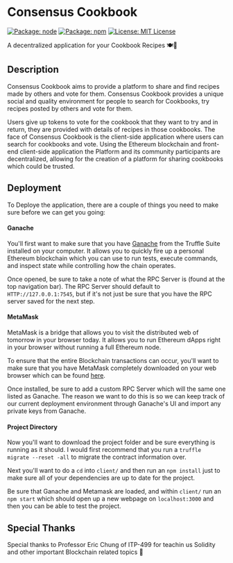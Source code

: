 # Consensus Cookbook

[![Package: node](https://img.shields.io/node/v/:packageName.svg)](https://nodejs.org)
[![Package: npm](https://img.shields.io/npm/v/npm.svg)](https://www.npmjs.com/)
[![License: MIT License](https://img.shields.io/github/license/mashape/apistatus.svg)](https://opensource.org/licenses/MIT)


A decentralized application for your Cookbook Recipes 🍽🍳 

## Description 
Consensus Cookbook aims to provide a platform to share and find recipes made by others and vote for them. Consensus Cookbook provides a unique social and quality environment for people to search for Cookbooks, try recipes posted by others and vote for them.

Users give up tokens to vote for the cookbook that they want to try and in return, they are provided with details of recipes in those cookbooks. The face of Consensus Cookbook is the client-side application where users can search for cookbooks and vote. Using the Ethereum blockchain and front-end client-side application the Platform and its community participants are decentralized, allowing for the creation of a platform for sharing cookbooks which could be trusted.

## Deployment
To Deploye the application, there are a couple of things you need to make sure before we can get you going: 

#### Ganache 
You'll first want to make sure that you have [Ganache](https://truffleframework.com/ganache) from the Truffle Suite installed on your computer. It allows you to quickly fire up a personal Ethereum blockchain which you can use to run tests, execute commands, and inspect state while controlling how the chain operates.

Once opened, be sure to take a note of what the RPC Server is (found at the top navigation bar). The RPC Server should default to `HTTP://127.0.0.1:7545`, but if it's not just be sure that you have the RPC server saved for the next step.

#### MetaMask 
MetaMask is a bridge that allows you to visit the distributed web of tomorrow in your browser today. It allows you to run Ethereum dApps right in your browser without running a full Ethereum node.

To ensure that the entire Blockchain transactions can occur, you'll want to make sure that you have MetaMask completely downloaded on your web browser which can be found [here](https://metamask.io).

Once installed, be sure to add a custom RPC Server which will the same one listed as Ganache. The reason we want to do this is so we can keep track of our current deployment environment through Ganache's UI and import any private keys from Ganache.

#### Project Directory 
Now you'll want to download the project folder and be sure everything is running as it should. I would first recommend that you run a `truffle migrate --reset -all` to migrate the contract information over.

Next you'll want to do a `cd` into `client/` and then run an `npm install` just to make sure all of your dependencies are up to date for the project. 

Be sure that Ganache and Metamask are loaded, and within `client/` run an `npm start` which should open up a new webpage on `localhost:3000` and then you can be able to test the project. 

## Special Thanks
Special thanks to Professor Eric Chung of ITP-499 for teachin us Solidity and other important Blockchain related topics 🎉






